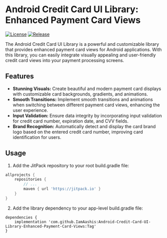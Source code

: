 # Android Credit Card UI Library: Enhanced Payment Card Views

[![License](https://img.shields.io/badge/License-MIT-blue.svg)](https://opensource.org/licenses/MIT)
[![Release](https://img.shields.io/github/v/release/your-library-repo/credit-card-ui-library.svg)](https://github.com/your-library-repo/credit-card-ui-library/releases)

The Android Credit Card UI Library is a powerful and customizable library that provides enhanced payment card views for Android applications. With this library, you can easily integrate visually appealing and user-friendly credit card views into your payment processing screens.

## Features

- **Stunning Visuals:** Create beautiful and modern payment card displays with customizable card backgrounds, gradients, and animations.
- **Smooth Transitions:** Implement smooth transitions and animations when switching between different payment card views, enhancing the user experience.
- **Input Validation:** Ensure data integrity by incorporating input validation for credit card number, expiration date, and CVV fields.
- **Brand Recognition:** Automatically detect and display the card brand logo based on the entered credit card number, improving card identification for users.

## Usage

1. Add the JitPack repository to your root build.gradle file:

```groovy
allprojects {
    repositories {
        // ...
        maven { url 'https://jitpack.io' }
    }
}
```

2. Add the library dependency to your app-level build.gradle file:

```
dependencies {
    implementation 'com.github.IamAashis:Android-Credit-Card-UI-Library-Enhanced-Payment-Card-Views:Tag'
}
```

